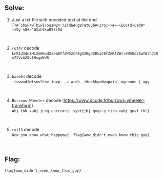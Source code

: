 ## Solve:

1. Just a txt file with encoded text at the end<br/>
```{?#`5b5F+w`b5w}F5aI@2v'72(da4ug8)at85b#<2rq7+>#=+(EC6(d~5adH*(=9y`hG+a'G3ahGxwD85(5d```

<br/>

2. `rot47` decode<br/>
```LnR1d3duZH13dHNud2xoaGVfaW52cF8gX2Egd3RkaCBfZmRlZWtreW5Od25wYWlhJ19vZ2Vvb29vIHsgdWd5```

<br/>

3. `base64` decode<br/>
```.tuwwnd}wtsnwlhhe_invp_ _a wtdh _fdeekkynNwnpaia'_ogeoooo { ugy```

<br/>

4. `Burrows–Wheeler` decode (https://www.dcode.fr/burrows-wheeler-transform)<br/>
```Abj lbh xabj jung unccrarq. synt{jbj_qvqa'g_rira_xabj_guvf_thl}```

<br/>

5. `rot13` decode<br/>
```Now you know what happened. flag{wow_didn't_even_know_this_guy}```

<br/>

## Flag:
`flag{wow_didn't_even_know_this_guy}`
